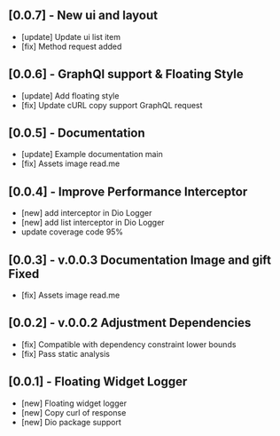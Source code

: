 ## [0.0.7] - New ui and layout
* [update] Update ui list item
* [fix] Method request added

## [0.0.6] - GraphQl support & Floating Style
* [update] Add floating style 
* [fix] Update cURL copy support GraphQL request

## [0.0.5] - Documentation
* [update] Example documentation main
* [fix] Assets image read.me  

## [0.0.4] - Improve Performance Interceptor
* [new] add interceptor in Dio Logger
* [new] add list interceptor in Dio Logger
* update coverage code 95%

## [0.0.3] - v.0.0.3 Documentation Image and gift Fixed
* [fix] Assets image read.me 

## [0.0.2] - v.0.0.2 Adjustment Dependencies
* [fix] Compatible with dependency constraint lower bounds
* [fix] Pass static analysis

## [0.0.1] - Floating Widget Logger
* [new] Floating widget logger
* [new] Copy curl of response
* [new] Dio package support